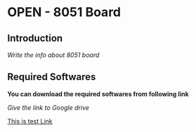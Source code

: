# OPEN - 8051 Board

## Introduction

_Write the info about 8051 board_

## Required Softwares
**You can download the required softwares from following link**

_Give the link to Google drive_

[This is test Link](https://drive.google.com/drive/folders/1xm6--UoLHicMBxzdiXFAxYc7a4S_w1Qm?usp=sharing)

